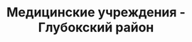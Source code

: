 ---
district_id: 2-07-0
district_name: Глубокский район
title: Медицинские учреждения - Глубокский район
---